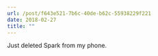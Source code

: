 ```yaml
---
url: /post/f643e521-7b6c-40de-b62c-55938229f221
date: 2018-02-27
title: ""
---
```




Just deleted Spark from my phone. 
